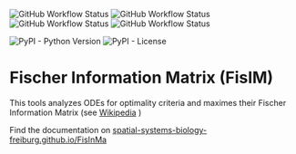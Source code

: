 ![GitHub Workflow Status](https://img.shields.io/github/workflow/status/Spatial-Systems-Biology-Freiburg/FisInMa/Build%20Package?style=flat-square)
![GitHub Workflow Status](https://img.shields.io/github/workflow/status/Spatial-Systems-Biology-Freiburg/FisInMa/Create%20Docs?label=docs&style=flat-square)
![GitHub Workflow Status](https://img.shields.io/github/workflow/status/Spatial-Systems-Biology-Freiburg/FisInMa/Test-Suite?label=tests&style=flat-square)
![GitHub Workflow Status](https://img.shields.io/github/workflow/status/Spatial-Systems-Biology-Freiburg/FisInMa/Check%20Linting?label=checks&style=flat-square)

![PyPI - Python Version](https://img.shields.io/pypi/pyversions/fisinma?style=flat-square)
![PyPI - License](https://img.shields.io/pypi/l/fisinma?style=flat-square)

# Fischer Information Matrix (FisIM)
This tools analyzes ODEs for optimality criteria and maximes their Fischer Information Matrix (see [Wikipedia](https://en.wikipedia.org/wiki/Fisher_information) )

Find the documentation on [spatial-systems-biology-freiburg.github.io/FisInMa](https://spatial-systems-biology-freiburg.github.io/FisInMa/)